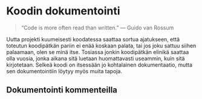 # Koodin dokumentointi

> “Code is more often read than written.”
> — Guido van Rossum

Uutta projekti kuumeisesti koodatessa saattaa sortua ajatukseen, että toteutun koodipätkän pariin ei enää koskaan palata, tai jos joku sattuu siihen palaamaan, olen se minä itse. Tosiassa jonkin koodipätkän elinikä saattaa olla vuosia, jonka aikana sitä luetaan huomattavasti useammin, kuin sitä kirjotetaan. Selkeä koodi on itsessään jo kohtalainen dokumentaatio, mutta sen dokumentointiin löytyy myös muita tapoja.

## Dokumentointi kommenteilla


